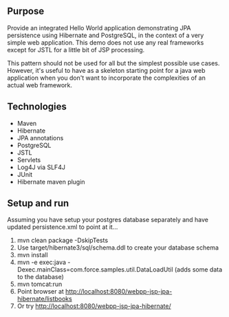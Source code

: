 ## Purpose ##

Provide an integrated Hello World application demonstrating JPA persistence using Hibernate and PostgreSQL,
in the context of a very simple web application. This demo does not use any real frameworks except for JSTL for a little bit
of JSP processing. 

This pattern should not be used for all but the simplest possible use cases. However, it's useful to have as a skeleton starting
point for a java web application when you don't want to incorporate the complexities of an actual web framework.

## Technologies ##

* Maven
* Hibernate
* JPA annotations
* PostgreSQL
* JSTL
* Servlets
* Log4J via SLF4J
* JUnit
* Hibernate maven plugin

## Setup and run ##

Assuming you have setup your postgres database separately and have updated persistence.xml to point at it...

1. mvn clean package -DskipTests
2. Use target/hibernate3/sql/schema.ddl to create your database schema
3. mvn install
4. mvn -e exec:java -Dexec.mainClass=com.force.samples.util.DataLoadUtil  (adds some data to the database)
5. mvn tomcat:run
6. Point browser at [http://localhost:8080/webpp-jsp-jpa-hibernate/listbooks](http://localhost:8080/webpp-jsp-jpa-hibernate/listbooks)
7. Or try [http://localhost:8080/webpp-jsp-jpa-hibernate/](http://localhost:8080/webpp-jsp-jpa-hibernate/)